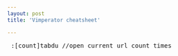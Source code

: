 ```yaml
---
layout: post
title: 'Vimperator cheatsheet'

---
```



<pre> :[count]tabdu<CR> //open current url count times</pre>
